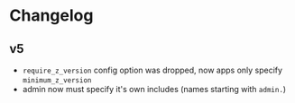 # Changelog

## v5

- `require_z_version` config option was dropped, now apps only specify `minimum_z_version`
- admin now must specify it's own includes (names starting with `admin.`)
